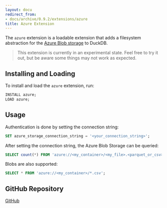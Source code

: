 ```yaml
---
layout: docu
redirect_from:
- docs/archive/0.9.2/extensions/azure
title: Azure Extension
---
```


The `azure` extension is a loadable extension that adds a filesystem abstraction for the [Azure Blob storage](https://azure.microsoft.com/en-us/products/storage/blobs) to DuckDB.

> This extension is currently in an experimental state. Feel free to try it out, but be aware some things may not work as expected.

## Installing and Loading

To install and load the `azure` extension, run:

```sql
INSTALL azure;
LOAD azure;
```

## Usage

Authentication is done by setting the connection string:

```sql
SET azure_storage_connection_string = '<your_connection_string>';
```

After setting the connection string, the Azure Blob Storage can be queried:

```sql
SELECT count(*) FROM 'azure://<my_container>/<my_file>.<parquet_or_csv>';
```

Blobs are also supported:

```sql
SELECT * FROM 'azure://<my_container>/*.csv';
```

## GitHub Repository

[<span class="github">GitHub</span>](https://github.com/duckdb/duckdb_azure)
